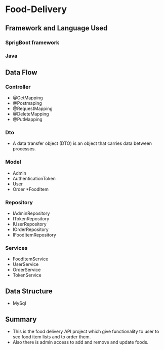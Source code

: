 # Food-Delivery
## Framework and Language Used ##
### SprigBoot framework
### Java
## Data Flow
### Controller
*  @GetMapping
*  @Postmaping
*  @RequestMapping
*  @DeleteMapping
*  @PutMapping
### Dto
* A data transfer object (DTO) is an object that carries data between processes.
### Model
* Admin
* AuthenticationToken
* User
* Order
*FoodItem
### Repository
* IAdminRepository
* ITokenRepository
* IUserRepository
* IOrderRepository
* IFoodItemRepository
### Services
* FoodItemService
* UserService
* OrderService
* TokenService
## Data Structure
* MySql
## Summary
*  This is the food delivery API project which  give functionality to user to see food item lists and to order them.
*  Also there is admin access to add and remove and update foods.
